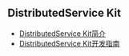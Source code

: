 ## DistributedService Kit

- [DistributedService Kit简介](../distributedservice/distributedservice-kit-intro.md)
- [DistributedService Kit开发指南](../distributedservice/devicemanager-guidelines.md)